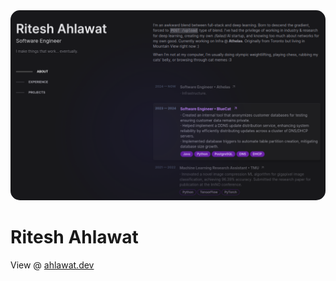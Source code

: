 <div align="center">
    <img src="/public/images/portfolio.png" alt="Ritesh Ahlawat Portfolio UI" width="800" title="Much wow! Much awesome!" style="border-radius: 15px;"/>
</div>

# Ritesh Ahlawat

View @ [ahlawat.dev](https://ahlawat.dev/)
